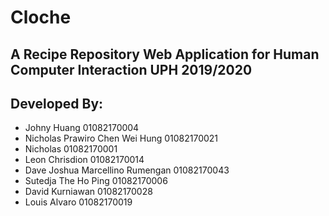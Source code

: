 # Cloche
## A Recipe Repository Web Application for Human Computer Interaction UPH 2019/2020


## Developed By:
- Johny Huang 01082170004
- Nicholas Prawiro Chen Wei Hung 01082170021
- Nicholas 01082170001
- Leon Chrisdion 01082170014
- Dave Joshua Marcellino Rumengan 01082170043
- Sutedja The Ho Ping 01082170006
- David Kurniawan 01082170028
- Louis Alvaro 01082170019